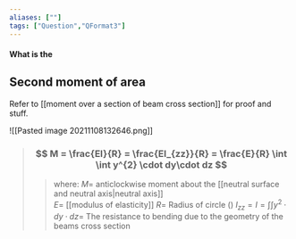 ```yaml
---
aliases: [""]
tags: ["Question","QFormat3"]
---
```


#### What is the
## Second moment of area
Refer to [[moment over a section of beam cross section]] for proof and stuff.

![[Pasted image 20211108132646.png]]

> ### $$ M = \frac{EI}{R} = \frac{EI_{zz}}{R} = \frac{E}{R} \int \int y^{2} \cdot dy\cdot dz $$ 
>> where:
>> $M=$ anticlockwise moment about the [[neutral surface and neutral axis|neutral axis]]  
>> $E=$ [[modulus of elasticity]]
>> $R=$ Radius of circle ()
>> $I_{zz}=I=\int \int y^{2} \cdot dy\cdot dz=$ The resistance to bending due to the geometry of the beams cross section
